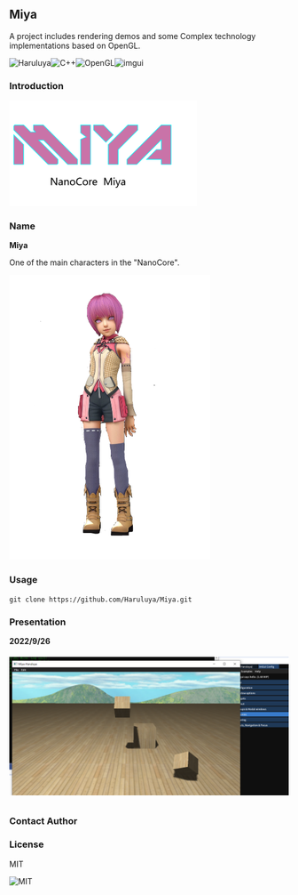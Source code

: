 ## Miya
A project includes rendering demos and some Complex technology implementations based on OpenGL.

![Haruluya](https://img.shields.io/badge/X-Haruluya-brightgreen)![C++](https://img.shields.io/badge/11-C++-blue)![OpenGL](https://img.shields.io/badge/3-OpenGL-red)![imgui](https://img.shields.io/badge/1.87-ImGui-yellow)

### Introduction

<img src="./Document/Images/MiyaT.png" alt="Miya" style="zoom: 33%;" />


### Name

**Miya**

One of the main characters in the "NanoCore".

<img src="./Document/Images/miya.png" alt="Miya" style="zoom: 50%;" />

### Usage

```shell
git clone https://github.com/Haruluya/Miya.git
```

### Presentation

**2022/9/26**

###### ![20220926](./Document/Images/2022-09-26.png)

### Contact Author 

### License

MIT

![MIT](https://img.shields.io/badge/License-MIT-red)

